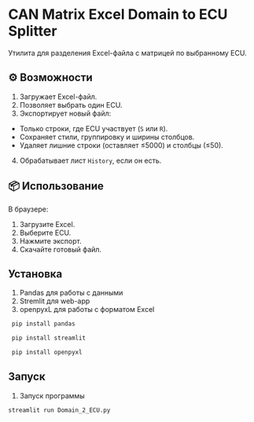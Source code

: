 # CAN Matrix Excel Domain to ECU Splitter

Утилита для разделения Excel-файла с матрицей по выбранному ECU.

## ⚙️ Возможности

1. Загружает Excel-файл.
2. Позволяет выбрать один ECU.
3. Экспортирует новый файл:
  - Только строки, где ECU участвует (`S` или `R`).
  - Сохраняет стили, группировку и ширины столбцов.
  - Удаляет лишние строки (оставляет ≤5000) и столбцы (≤50).
4. Обрабатывает лист `History`, если он есть.

## 📦 Использование

В браузере:

1. Загрузите Excel.
2. Выберите ECU.
3. Нажмите экспорт.
4. Скачайте готовый файл.

## Установка

1. Pandas для работы с данными
2. Stremlit для web-app
3. openpyxL для работы с форматом Excel
  ```bash
   pip install pandas
   ```
  ```bash
   pip install streamlit
   ```
  ```bash
   pip install openpyxl
   ```
## Запуск

1. Запуск программы
  ```bash
  streamlit run Domain_2_ECU.py
  ```
